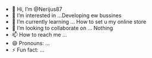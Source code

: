 - 👋 Hi, I’m @Nerijus87
- 👀 I’m interested in ...Developing ew bussines
- 🌱 I’m currently learning ... How to set u my online store
- 💞️ I’m looking to collaborate on ... Nothing
- 📫 How to reach me ... 
- 😄 Pronouns: ...
- ⚡ Fun fact: ...

<!---
Nerijus87/Nerijus87 is a ✨ special ✨ repository because its `README.md` (this file) appears on your GitHub profile.
You can click the Preview link to take a look at your changes.
--->
